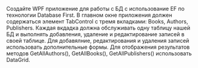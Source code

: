 Создайте WPF приложение для работы с БД с использование EF по технологии Database First. В главном окне приложения должен содержаться элемент TabControl с тремя вкладками: Books, Authors, Publishers. Каждая вкдадка должна обслуживать одну таблицу нашей БД и выполнять добавления, удаление и редактирование записей в своей таблице. Для добавялние, редактирования и удаления записей использовать дополнительные формы. Для отображения результатов методов GetAllAuthors(), GetAllBooks(), GetAllPublishers() использовать DataGrid.